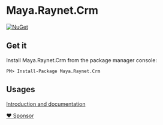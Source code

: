 # Maya.Raynet.Crm

[![NuGet](https://img.shields.io/nuget/v/Maya.Raynet.Crm.svg)](https://www.nuget.org/packages/Maya.Raynet.Crm)

## Get it

Install Maya.Raynet.Crm from the package manager console:

```
PM> Install-Package Maya.Raynet.Crm
```


## Usages
[Introduction and documentation](https://mayaleh.github.io/Maya.Raynet.Crm/)

[♥ Sponsor](https://github.com/sponsors/mayaleh)